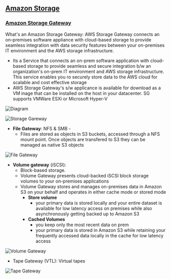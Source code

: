 ## [Amazon Storage](https://aws.amazon.com/products/storage/)

### [Amazon Storage Gateway](https://aws.amazon.com/storagegateway/)

What's an Amazon Storage Gateway: AWS Storage Gateway connects an on-premises software appliance with cloud-based storage to provide seamless integration with data security features between your on-premises IT environment and the AWS storage infrastructure.

* Its a Service that connects an on-prem software application with cloud-based storage to provide seamless and secure integration b/w an organization's on-prem IT environment and AWS storage infrastructure. This service enables you ro securely store data to the AWS cloud for scalable and cost effective storage
* AWS Storage Gateway's s/w applicance is available for download as a VM inage that can be installed on the host in your datacenter. SG supports VMWare ESXi or Microsoft Hyper-V

![Diagram](https://d2908q01vomqb2.cloudfront.net/e1822db470e60d090affd0956d743cb0e7cdf113/2019/11/23/Storage-Gateway-summary-picture.png)

![Storage Gareway](https://d2908q01vomqb2.cloudfront.net/e1822db470e60d090affd0956d743cb0e7cdf113/2019/11/23/Use-case-1-More-on-premises-backups-to-the-cloud.png)


* **File Gateway**: NFS & SMB - 
  * Files are stored as objects in S3 buckets, accessed through a NFS mount point. Once objects are transfered to S3 they can be managed as native S3 objects

![File Gateway](https://d2908q01vomqb2.cloudfront.net/e1822db470e60d090affd0956d743cb0e7cdf113/2019/11/23/File-Gateway-for-on-premises-backups.png)
* **Volume gateway** (iSCSI): 
  * Block-based storage. 
  * Volume Gateway presents cloud-backed iSCSI block storage volumes to your on-premises applications
  * Volume Gateway stores and manages on-premises data in Amazon S3 on your behalf and operates in either cache mode or stored mode
    * **Store volume** 
      * your primary data is stored locally and your entire dataset is available for low latency access on premises while also asynchronously getting backed up to Amazon S3
    * **Cached Volumes**
      * you keep only the most recent data on prem
      * your primary data is stored in Amazon S3 while retaining your frequently accessed data locally in the cache for low latency access

![Volume Gateway](https://d2908q01vomqb2.cloudfront.net/e1822db470e60d090affd0956d743cb0e7cdf113/2019/11/23/volume-gateway-for-on-premises-backups.png)

* Tape Gateway (VTL): Virtual tapes

![Tape Gateway](https://d2908q01vomqb2.cloudfront.net/e1822db470e60d090affd0956d743cb0e7cdf113/2019/11/23/Tape-Gateway-for-on-premises-backups.png)